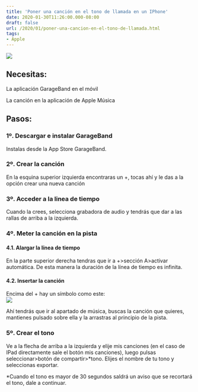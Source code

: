 ```yaml
---
title: 'Poner una canción en el tono de llamada en un IPhone'
date: 2020-01-30T11:26:00.000-08:00
draft: false
url: /2020/01/poner-una-cancion-en-el-tono-de-llamada.html
tags: 
- Apple
---
```


[![](https://blogger.googleusercontent.com/img/b/R29vZ2xl/AVvXsEjJzTiv2N40GQLrNvx48id4RKFqigwd9Zjzm7QT9KbKOJq3M0N0EGqAtt2quPajOE2JqmQcHTHLZNOY54ymfq6fVuWKOwiYJcZ0JRq1JZZR5O_PTGtIe9DLR46RaBfJyBQ8J0dDkOgeP6I/s320/6719.jpg)](https://blogger.googleusercontent.com/img/b/R29vZ2xl/AVvXsEjJzTiv2N40GQLrNvx48id4RKFqigwd9Zjzm7QT9KbKOJq3M0N0EGqAtt2quPajOE2JqmQcHTHLZNOY54ymfq6fVuWKOwiYJcZ0JRq1JZZR5O_PTGtIe9DLR46RaBfJyBQ8J0dDkOgeP6I/s1600/6719.jpg)

Necesitas:
----------

  

La aplicación GarageBand en el móvil

  

La canción en la aplicación de Apple Música  
  

Pasos:
------

### 1º. Descargar e instalar GarageBand

Instalas desde la App Store GarageBand.

### 2º. Crear la canción

En la esquina superior izquierda encontraras un +, tocas ahí y le das a la opción crear una nueva canción

### 3º. Acceder a la linea de tiempo

Cuando la crees, selecciona grabadora de audio y tendrás que dar a las rallas de arriba a la izquierda.

### 4º. Meter la canción en la pista

#### 4.1. Alargar la línea de tiempo

En la parte superior derecha tendras que ir a +>sección A>activar automática. De esta manera la duración de la línea de tiempo es infinita.

#### 4.2. Insertar la canción

Encima del + hay un símbolo como este:  
[![](https://blogger.googleusercontent.com/img/b/R29vZ2xl/AVvXsEjErJ73fZxf_GihKeUKai2Be5j0vJgWgC2MB3VwBRmO_yfJv8Z7baU7TIek9f_TTTn7xlC1za06pv0tFjc9OccYj2ieGTk2dV3cgJYCwN6QItLouVGBAR-Aut6Y2RY21xACwkBm6Eu2dgo/s200/545454.png)](https://blogger.googleusercontent.com/img/b/R29vZ2xl/AVvXsEjErJ73fZxf_GihKeUKai2Be5j0vJgWgC2MB3VwBRmO_yfJv8Z7baU7TIek9f_TTTn7xlC1za06pv0tFjc9OccYj2ieGTk2dV3cgJYCwN6QItLouVGBAR-Aut6Y2RY21xACwkBm6Eu2dgo/s1600/545454.png)

Ahí tendrás que ir al apartado de música, buscas la canción que quieres, mantienes pulsado sobre ella y la arrastras al principio de la pista.  

### 5º. Crear el tono

Ve a la flecha de arriba a la izquierda y elije mis canciones (en el caso de IPad directamente sale el botón mis canciones), luego pulsas seleccionar>botón de compartir>\*tono. Elijes el nombre de tu tono y seleccionas exportar.  
  
\*Cuando el tono es mayor de 30 segundos saldrá un aviso que se recortará el tono, dale a continuar.